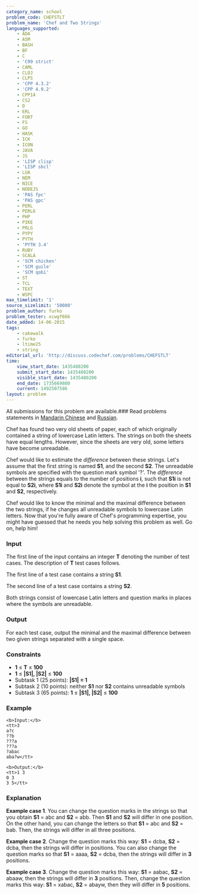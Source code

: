 ```yaml
---
category_name: school
problem_code: CHEFSTLT
problem_name: 'Chef and Two Strings'
languages_supported:
    - ADA
    - ASM
    - BASH
    - BF
    - C
    - 'C99 strict'
    - CAML
    - CLOJ
    - CLPS
    - 'CPP 4.3.2'
    - 'CPP 4.9.2'
    - CPP14
    - CS2
    - D
    - ERL
    - FORT
    - FS
    - GO
    - HASK
    - ICK
    - ICON
    - JAVA
    - JS
    - 'LISP clisp'
    - 'LISP sbcl'
    - LUA
    - NEM
    - NICE
    - NODEJS
    - 'PAS fpc'
    - 'PAS gpc'
    - PERL
    - PERL6
    - PHP
    - PIKE
    - PRLG
    - PYPY
    - PYTH
    - 'PYTH 3.4'
    - RUBY
    - SCALA
    - 'SCM chicken'
    - 'SCM guile'
    - 'SCM qobi'
    - ST
    - TCL
    - TEXT
    - WSPC
max_timelimit: '1'
source_sizelimit: '50000'
problem_author: furko
problem_tester: xcwgf666
date_added: 14-06-2015
tags:
    - cakewalk
    - furko
    - ltime25
    - string
editorial_url: 'http://discuss.codechef.com/problems/CHEFSTLT'
time:
    view_start_date: 1435480200
    submit_start_date: 1435480200
    visible_start_date: 1435480200
    end_date: 1735669800
    current: 1492507586
layout: problem
---
```

All submissions for this problem are available.###  Read problems statements in [Mandarin Chinese](http://www.codechef.com/download/translated/LTIME25/mandarin/CHEFSTLT.pdf) and [Russian](http://www.codechef.com/download/translated/LTIME25/russian/CHEFSTLT.pdf).

Chef has found two very old sheets of paper, each of which originally contained a string of lowercase Latin letters. The strings on both the sheets have equal lengths. However, since the sheets are very old, some letters have become unreadable.

Chef would like to estimate the _difference_ between these strings. Let's assume that the first string is named **S1**, and the second **S2**. The unreadable symbols are specified with the question mark symbol '?'. The _difference_ between the strings equals to the number of positions **i**, such that **S1i** is not equal to **S2i**, where **S1i** and **S2i** denote the symbol at the **i** the position in **S1** and **S2**, respectively.

Chef would like to know the minimal and the maximal difference between the two strings, if he changes all unreadable symbols to lowercase Latin letters. Now that you're fully aware of Chef's programming expertise, you might have guessed that he needs you help solving this problem as well. Go on, help him!

### Input

The first line of the input contains an integer **T** denoting the number of test cases. The description of **T** test cases follows.

The first line of a test case contains a string **S1**.

The second line of a test case contains a string **S2**.

Both strings consist of lowercase Latin letters and question marks in places where the symbols are unreadable.

### Output

For each test case, output the minimal and the maximal difference between two given strings separated with a single space.

### Constraints

- **1** ≤ **T** ≤ **100**
- **1** ≤ **|S1|, |S2|** ≤ **100**
- Subtask 1 (25 points): **|S1| = 1**
- Subtask 2 (10 points): neither **S1** nor **S2** contains unreadable symbols
- Subtask 3 (65 points): **1** ≤ **|S1|, |S2|** ≤ **100**

### Example

```
<b>Input:</b>
<tt>3
a?c
??b
???a
???a
?abac
aba?w</tt>

<b>Output:</b>
<tt>1 3
0 3
3 5</tt>

```
### Explanation

**Example case 1**. You can change the question marks in the strings so that you obtain **S1** = abc and **S2** = abb. Then **S1** and **S2** will differ in one position. On the other hand, you can change the letters so that **S1** = abc and **S2** = bab. Then, the strings will differ in all three positions.

**Example case 2**. Change the question marks this way: **S1** = dcba, **S2** = dcba, then the strings will differ in  positions. You can also change the question marks so that **S1** = aaaa, **S2** = dcba, then the strings will differ in **3** positions.

**Example case 3**. Change the question marks this way: **S1** = aabac, **S2** = abaaw, then the strings will differ in **3** positions. Then, change the question marks this way: **S1** = xabac, **S2** = abayw, then they will differ in **5** positions.